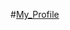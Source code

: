  #[My_Profile](http://htmlpreview.github.io/?https://github.com/thumbimigwe/My_Profile/blob/master/index.html)
